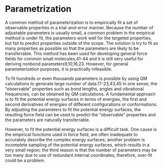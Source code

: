 # Parametrization

A common method of parameterization is to empirically fit a set of observable properties in a trial-and-error manner. Because the number of adjustable parameters is usually small, a common problem in the empirical method is under fit, the parameters work well for the targeted properties, but fail to predict properties outside of the scope. The solution is try to fit as many properties as possible so that the parameters are likely to be transferrable. This method has been used for developing general force fields for common small molecules,41-44 and it is still very useful for deriving nonbond parameters9,10,16,23. However, for general parameterization purposes, it is practically infeasible.  

To fit hundreds or even thousands parameters is possible by using QM calculations to generate large number of data.17-23,43,45 In one sense, the “observable” properties such as bond lengths, angles and vibrational frequencies, can be obtained by QM calculations. A fundamental approach is to fit the potential energy surfaces in terms of energies, the first and second derivatives of energies of different configurations or conformations. By adjusting the parameters to fit the potential energy surfaces, the resulting force field can be used to predict the “observable” properties and the parameters are naturally transferrable. 

However, to fit the potential energy surfaces is a difficult task. One cause is the empirical functions used in force field, are often inadequate to accurately describe the complex energy surfaces; another problem is incomplete sampling of the potential energy surfaces, which results in a very small region; the third reason is that the number of parameters may be too many due to use of redundant internal coordinates, therefore, over-fit could be a problem. 


